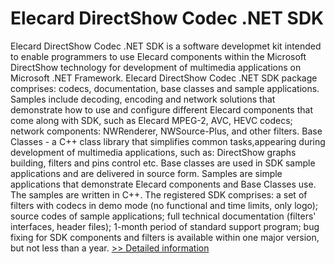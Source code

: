 # Elecard DirectShow Codec .NET SDK
Elecard DirectShow Codec .NET SDK is a software developmet kit intended to enable programmers to use Elecard components within the Microsoft DirectShow technology for development of multimedia applications on Microsoft .NET Framework.
Elecard DirectShow Codec .NET SDK package comprises: codecs, documentation, base classes and sample applications.
Samples include decoding, encoding and network solutions that demonstrate how to use and configure different Elecard components that come along with SDK, such as Elecard MPEG-2, AVC, HEVC codecs; network components: NWRenderer, NWSource-Plus, and other filters.
Base Classes - a C++ class library that simplifies common tasks,appearing during development of multimedia applications, such as: DirectShow graphs building, filters and pins control etc. Base classes are used in SDK sample applications and are delivered in source form.
Samples are simple applications that demonstrate Elecard components and Base Classes use. The samples are written in C++.
The registered SDK comprises:
a set of filters with codecs in demo mode (no functional and time limits, only logo);
source codes of sample applications;
full technical documentation (filters' interfaces, header files);
1-month period of standard support program;
bug fixing for SDK components and filters is available within one major version, but not less than a year.
[>> Detailed information](https://secure.shareit.com/shareit/product.html?productid=300260780&affiliateid=200057808)
